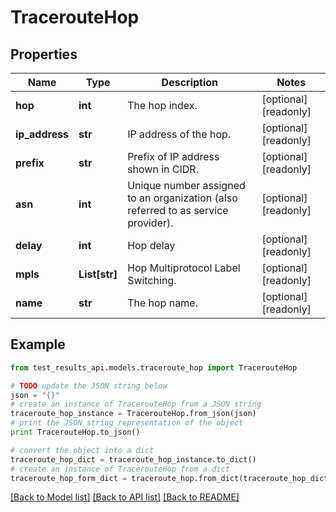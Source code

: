 # TracerouteHop


## Properties
Name | Type | Description | Notes
------------ | ------------- | ------------- | -------------
**hop** | **int** | The hop index. | [optional] [readonly] 
**ip_address** | **str** | IP address of the hop. | [optional] [readonly] 
**prefix** | **str** | Prefix of IP address shown in CIDR. | [optional] [readonly] 
**asn** | **int** | Unique number assigned to an organization (also referred to as service provider). | [optional] [readonly] 
**delay** | **int** | Hop delay | [optional] [readonly] 
**mpls** | **List[str]** | Hop Multiprotocol Label Switching. | [optional] [readonly] 
**name** | **str** | The hop name. | [optional] [readonly] 

## Example

```python
from test_results_api.models.traceroute_hop import TracerouteHop

# TODO update the JSON string below
json = "{}"
# create an instance of TracerouteHop from a JSON string
traceroute_hop_instance = TracerouteHop.from_json(json)
# print the JSON string representation of the object
print TracerouteHop.to_json()

# convert the object into a dict
traceroute_hop_dict = traceroute_hop_instance.to_dict()
# create an instance of TracerouteHop from a dict
traceroute_hop_form_dict = traceroute_hop.from_dict(traceroute_hop_dict)
```
[[Back to Model list]](../README.md#documentation-for-models) [[Back to API list]](../README.md#documentation-for-api-endpoints) [[Back to README]](../README.md)


